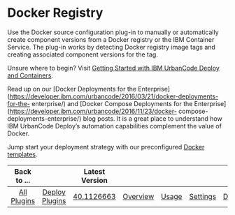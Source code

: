 
Docker Registry
===============


Use the Docker source configuration plug-in to manually or automatically create component versions from a Docker 
registry or the IBM Container Service. The plug-in works by detecting Docker registry image tags and creating associated
 component versions for the tag.


Unsure where to begin? Visit [Getting Started with IBM UrbanCode Deploy and 
Containers](https://developer.ibm.com/urbancode/docs/getting-started-ibm-urbancode-deploy-containers/).


Read up on our
 [Docker Deployments for the Enterprise](https://developer.ibm.com/urbancode/2016/03/21/docker-deployments-for-the-
enterprise/) and [Docker Compose Deployments for the Enterprise](https://developer.ibm.com/urbancode/2016/11/23/docker-
compose-deployments-enterprise/) blog posts. It is a great place to understand how IBM UrbanCode Deploy’s automation 
capabilities complement the value of Docker.


Jump start your deployment strategy with our preconfigured [Docker 
templates](https://github.com/IBM-UrbanCode/Templates-UCD).




|Back to ...||Latest Version|||||
| :---: | :---: | :---: | :---: | :---: | :---: | :---: |
|[All Plugins](../../index.md)|[Deploy Plugins](../README.md)|[40.1126663](https://raw.githubusercontent.com/UrbanCode/IBM-UCD-PLUGINS/main/files/DockerSourceConfig/ucd-DockerSourceConfig-40.1126663.zip)|[Overview](overview.md)|[Usage](usage.md)|[Settings](settings.md)|[Downloads](downloads.md)|

